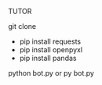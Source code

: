 TUTOR

git clone

- pip install requests
- pip install openpyxl
- pip install pandas

python bot.py or py bot.py
